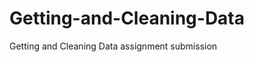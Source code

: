 Getting-and-Cleaning-Data
=========================

Getting and Cleaning Data assignment submission
